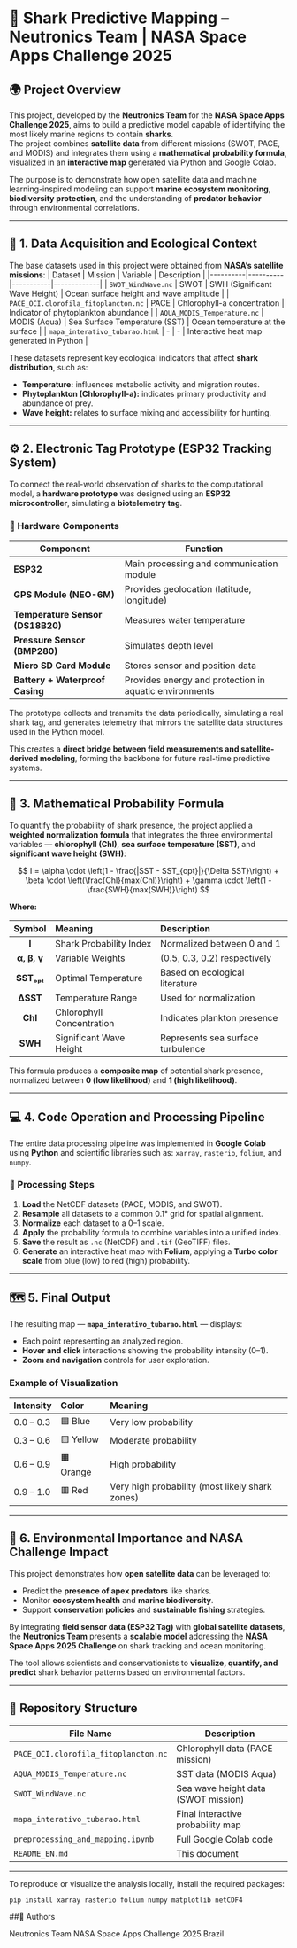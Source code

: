# 🦈 Shark Predictive Mapping – Neutronics Team | NASA Space Apps Challenge 2025

## 🌍 Project Overview
This project, developed by the **Neutronics Team** for the **NASA Space Apps Challenge 2025**, aims to build a predictive model capable of identifying the most likely marine regions to contain **sharks**.  
The project combines **satellite data** from different missions (SWOT, PACE, and MODIS) and integrates them using a **mathematical probability formula**, visualized in an **interactive map** generated via Python and Google Colab.

The purpose is to demonstrate how open satellite data and machine learning-inspired modeling can support **marine ecosystem monitoring**, **biodiversity protection**, and the understanding of **predator behavior** through environmental correlations.

---

## 📡 1. Data Acquisition and Ecological Context

The base datasets used in this project were obtained from **NASA’s satellite missions**:
| Dataset | Mission | Variable | Description |
|----------|----------|-----------|-------------|
| `SWOT_WindWave.nc` | SWOT | SWH (Significant Wave Height) | Ocean surface height and wave amplitude |
| `PACE_OCI.clorofila_fitoplancton.nc` | PACE | Chlorophyll-a concentration | Indicator of phytoplankton abundance |
| `AQUA_MODIS_Temperature.nc` | MODIS (Aqua) | Sea Surface Temperature (SST) | Ocean temperature at the surface |
| `mapa_interativo_tubarao.html` | - | - | Interactive heat map generated in Python |

These datasets represent key ecological indicators that affect **shark distribution**, such as:
- **Temperature:** influences metabolic activity and migration routes.  
- **Phytoplankton (Chlorophyll-a):** indicates primary productivity and abundance of prey.  
- **Wave height:** relates to surface mixing and accessibility for hunting.

---

## ⚙️ 2. Electronic Tag Prototype (ESP32 Tracking System)

To connect the real-world observation of sharks to the computational model, a **hardware prototype** was designed using an **ESP32 microcontroller**, simulating a **biotelemetry tag**.

### 🔧 Hardware Components
| Component | Function |
|------------|-----------|
| **ESP32** | Main processing and communication module |
| **GPS Module (NEO-6M)** | Provides geolocation (latitude, longitude) |
| **Temperature Sensor (DS18B20)** | Measures water temperature |
| **Pressure Sensor (BMP280)** | Simulates depth level |
| **Micro SD Card Module** | Stores sensor and position data |
| **Battery + Waterproof Casing** | Provides energy and protection in aquatic environments |

The prototype collects and transmits the data periodically, simulating a real shark tag, and generates telemetry that mirrors the satellite data structures used in the Python model.

This creates a **direct bridge between field measurements and satellite-derived modeling**, forming the backbone for future real-time predictive systems.

---


## 🧮 3. Mathematical Probability Formula

To quantify the probability of shark presence, the project applied a **weighted normalization formula** that integrates the three environmental variables — **chlorophyll (Chl)**, **sea surface temperature (SST)**, and **significant wave height (SWH)**:

$$
I = \alpha \cdot \left(1 - \frac{|SST - SST_{opt}|}{\Delta SST}\right) + \beta \cdot \left(\frac{Chl}{max(Chl)}\right) + \gamma \cdot \left(1 - \frac{SWH}{max(SWH)}\right)
$$

**Where:**

| Symbol | Meaning | Description |
|:-------:|:---------|:-------------|
| **I** | Shark Probability Index | Normalized between 0 and 1 |
| **α, β, γ** | Variable Weights | (0.5, 0.3, 0.2) respectively |
| **SSTₒₚₜ** | Optimal Temperature | Based on ecological literature |
| **ΔSST** | Temperature Range | Used for normalization |
| **Chl** | Chlorophyll Concentration | Indicates plankton presence |
| **SWH** | Significant Wave Height | Represents sea surface turbulence |

This formula produces a **composite map** of potential shark presence, normalized between **0 (low likelihood)** and **1 (high likelihood)**.

---

## 💻 4. Code Operation and Processing Pipeline

The entire data processing pipeline was implemented in **Google Colab** using **Python** and scientific libraries such as:
`xarray`, `rasterio`, `folium`, and `numpy`.

### 🧠 Processing Steps

1. **Load** the NetCDF datasets (PACE, MODIS, and SWOT).  
2. **Resample** all datasets to a common 0.1° grid for spatial alignment.  
3. **Normalize** each dataset to a 0–1 scale.  
4. **Apply** the probability formula to combine variables into a unified index.  
5. **Save** the result as `.nc` (NetCDF) and `.tif` (GeoTIFF) files.  
6. **Generate** an interactive heat map with **Folium**, applying a **Turbo color scale** from blue (low) to red (high) probability.

---

## 🗺️ 5. Final Output

The resulting map — **`mapa_interativo_tubarao.html`** — displays:

- Each point representing an analyzed region.
- **Hover and click** interactions showing the probability intensity (0–1).
- **Zoom and navigation** controls for user exploration.

### Example of Visualization

| Intensity | Color | Meaning |
|:-----------|:------|:--------|
| 0.0 – 0.3 | 🟦 Blue | Very low probability |
| 0.3 – 0.6 | 🟨 Yellow | Moderate probability |
| 0.6 – 0.9 | 🟧 Orange | High probability |
| 0.9 – 1.0 | 🟥 Red | Very high probability (most likely shark zones) |

---

## 🚀 6. Environmental Importance and NASA Challenge Impact

This project demonstrates how **open satellite data** can be leveraged to:

- Predict the **presence of apex predators** like sharks.  
- Monitor **ecosystem health** and **marine biodiversity**.  
- Support **conservation policies** and **sustainable fishing** strategies.  

By integrating **field sensor data (ESP32 Tag)** with **global satellite datasets**, the **Neutronics Team** presents a **scalable model** addressing the **NASA Space Apps 2025 Challenge** on shark tracking and ocean monitoring.

The tool allows scientists and conservationists to **visualize, quantify, and predict** shark behavior patterns based on environmental factors.

---

## 📂 Repository Structure

| File Name                              | Description                                |
|----------------------------------------|--------------------------------------------|
| `PACE_OCI.clorofila_fitoplancton.nc`   | Chlorophyll data (PACE mission)            |
| `AQUA_MODIS_Temperature.nc`            | SST data (MODIS Aqua)                      |
| `SWOT_WindWave.nc`                     | Sea wave height data (SWOT mission)        |
| `mapa_interativo_tubarao.html`         | Final interactive probability map          |
| `preprocessing_and_mapping.ipynb`      | Full Google Colab code                     |
| `README_EN.md`                         | This document                              |

---

To reproduce or visualize the analysis locally, install the required packages:

```bash
pip install xarray rasterio folium numpy matplotlib netCDF4
```

##🧠 Authors

Neutronics Team
NASA Space Apps Challenge 2025
Brazil
